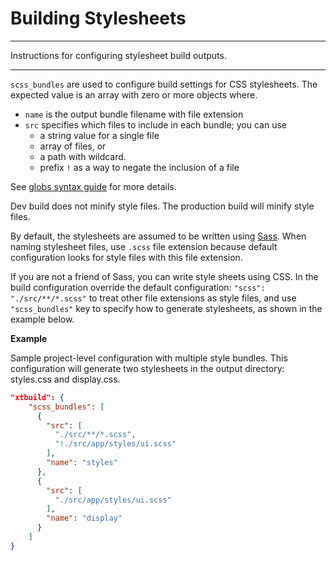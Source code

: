 # Building Stylesheets

* * *

<p class='page-intro'>Instructions for configuring stylesheet build outputs.</p>

* * *

`scss_bundles` are used to configure build settings for CSS stylesheets. The expected value is an array with 
zero or more objects where.

- `name` is the output bundle filename with file extension
- `src` specifies which files to include in each bundle; you can use 
    - a string value for a single file
    - array of files, or 
    - a path with wildcard. 
    - prefix `!` as a way to negate the inclusion of a file
    
See [globs syntax guide](https://gulpjs.com/docs/en/api/src) for more details.

Dev build does not minify style files. The production build will minify style files.

By default, the stylesheets are assumed to be written using [Sass](https://sass-lang.com/guide). When naming stylesheet files, use `.scss` file extension because default configuration looks for style files with this file extension. 

If you are not a friend of Sass, you can write style sheets using CSS. In the build configuration override the default configuration: `"scss": "./src/**/*.scss"` to treat other file extensions as style files, and use `"scss_bundles"` key to specify how to generate stylesheets, as shown in the example below.

**Example**

Sample project-level configuration with multiple style bundles. This configuration will generate two stylesheets in the output directory: styles.css and display.css.

```json
"xtbuild": {
    "scss_bundles": [
      {
        "src": [
          "./src/**/*.scss",
          "!./src/app/styles/ui.scss"
        ],
        "name": "styles"
      },
      {
        "src": [
          "./src/app/styles/ui.scss"
        ],
        "name": "display"
      }
    ]
}
```

